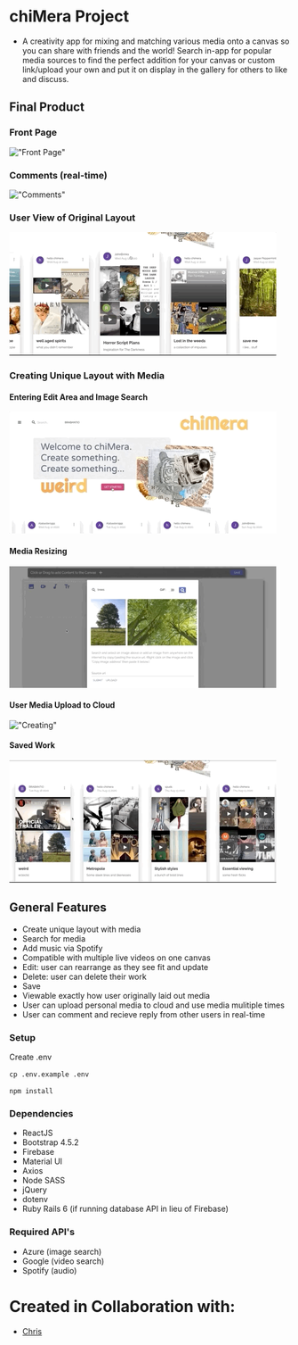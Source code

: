# chiMera Project

- A creativity app for mixing and matching various media onto a canvas so you can share with friends and the world! Search in-app for popular media sources to find the perfect addition for your canvas or custom link/upload your own and put it on display in the gallery for others to like and discuss.

## Final Product

### Front Page

!["Front Page"](https://github.com/RubinJhand/chiMera/blob/master/docs/overview.gif)

### Comments (real-time)

!["Comments"](https://github.com/RubinJhand/chiMera/blob/master/docs/comments-live.gif)

### User View of Original Layout

!["Panel-Canvas"](https://github.com/RubinJhand/chiMera/blob/master/docs/panel-to-canvas.gif)

### Creating Unique Layout with Media

#### Entering Edit Area and Image Search

!["Creating"](https://github.com/RubinJhand/chiMera/blob/master/docs/image-search.gif)

#### Media Resizing

!["Creating"](https://github.com/RubinJhand/chiMera/blob/master/docs/image-resize.gif)

#### User Media Upload to Cloud

!["Creating"](https://github.com/RubinJhand/chiMera/blob/master/docs/media-upload-resize.gif)

#### Saved Work

!["Creating"](https://github.com/RubinJhand/chiMera/blob/master/docs/saved-panel.gif)

## General Features

- Create unique layout with media
- Search for media
- Add music via Spotify
- Compatible with multiple live videos on one canvas
- Edit: user can rearrange as they see fit and update
- Delete: user can delete their work
- Save
- Viewable exactly how user originally laid out media
- User can upload personal media to cloud and use media mulitiple times
- User can comment and recieve reply from other users in real-time

### Setup

Create .env

```
cp .env.example .env
```

```
npm install
```

### Dependencies

- ReactJS
- Bootstrap 4.5.2
- Firebase
- Material UI
- Axios
- Node SASS
- jQuery
- dotenv
- Ruby Rails 6 (if running database API in lieu of Firebase)

### Required API's

- Azure (image search)
- Google (video search)
- Spotify (audio)

# Created in Collaboration with:

- [Chris](https://github.com/cjfelice/cuneiform)
